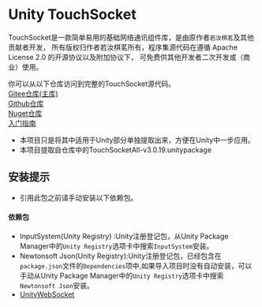 # Unity TouchSocket

TouchSocket是一款简单易用的基础网络通讯组件库，是由原作者`若汝棋茗`及其他贡献者开发，
所有版权归作者若汝棋茗所有，程序集源代码在遵循 Apache License 2.0 的开源协议以及附加协议下，
可免费供其他开发者二次开发或（商业）使用。

你可以从以下仓库访问到完整的TouchSocket源代码。  
[Gitee仓库(主库)](https://gitee.com/rrqm_home/touchsocket)  
[Github仓库](https://github.com/RRQM/TouchSocket)  
[Nuget仓库](https://www.nuget.org/profiles/rrqm)  
[入门指南](https://touchsocket.net/)

+ 本项目只是将其中适用于Unity部分单独提取出来，方便在Unity中一步应用。
+ 本项目提取自仓库中的TouchSocketAll-v3.0.19.unitypackage

## 安装提示

[//]: # (+ 本项目需要从Github中拉取依赖包，请保障Unity可以访问Github，具体可参考[Unity Package Manager无法下载github包的问题]&#40;https://blog.csdn.net/qq_39940718/article/details/133345656&#41;)

[//]: # (和[解决Unity网络问题]&#40;https://docs.unity.cn/cn/2020.3/Manual/upm-config-network.html&#41;)

[//]: # (。  )

+ 引用此包之前请手动安装以下依赖包。

#### 依赖包

+ InputSystem(Unity Registry) :Unity注册登记包，从Unity Package Manager中的`Unity Registry`选项卡中搜索`InputSystem`安装。
+ Newtonsoft Json(Unity Registry):Unity注册登记包，已经包含在`package.json`文件的`Dependencies`项中,如果导入项目时没有自动安装，可以手动从Unity Package Manager中的`Unity Registry`选项卡中搜索`Newtonsoft Json`安装。
+ [UnityWebSocket](https://github.com/psygames/UnityWebSocket)
